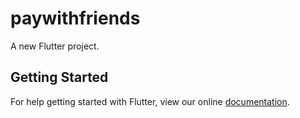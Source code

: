 # paywithfriends

A new Flutter project.

## Getting Started

For help getting started with Flutter, view our online
[documentation](https://flutter.io/).
